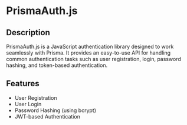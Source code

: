 # PrismaAuth.js

## Description
PrismaAuth.js is a JavaScript authentication library designed to work seamlessly with Prisma. It provides an easy-to-use API for handling common authentication tasks such as user registration, login, password hashing, and token-based authentication.

## Features
- User Registration
- User Login
- Password Hashing (using bcrypt)
- JWT-based Authentication
